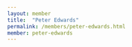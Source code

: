 ```yaml
---
layout: member
title:  "Peter Edwards"
permalink: /members/peter-edwards.html
member: peter-edwards
---
```

